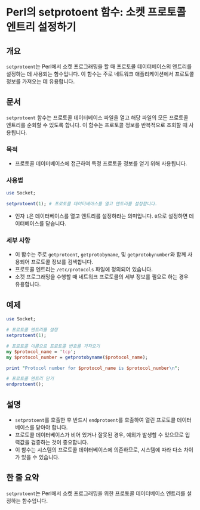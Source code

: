 <!--
Meta Description: # Perl의 setprotoent 함수: 소켓 프로토콜 엔트리 설정하기 ## 개요 `setprotoent`는 Perl에서 소켓 프로그래밍을 할 때 프로토콜 데이터베이스의 엔트리를 설정하는 데 사용되는 함수입니다. 이 함수는 주로 네트워크 애플리케이션에서 프로토콜 정보...
Meta Keywords: 프로토콜, setprotoent, 엔트리를, 함수는, 정보를
-->

# Perl의 setprotoent 함수: 소켓 프로토콜 엔트리 설정하기

## 개요
`setprotoent`는 Perl에서 소켓 프로그래밍을 할 때 프로토콜 데이터베이스의 엔트리를 설정하는 데 사용되는 함수입니다. 이 함수는 주로 네트워크 애플리케이션에서 프로토콜 정보를 가져오는 데 유용합니다.

## 문서
`setprotoent` 함수는 프로토콜 데이터베이스 파일을 열고 해당 파일의 모든 프로토콜 엔트리를 순회할 수 있도록 합니다. 이 함수는 프로토콜 정보를 반복적으로 조회할 때 사용됩니다. 

### 목적
- 프로토콜 데이터베이스에 접근하여 특정 프로토콜 정보를 얻기 위해 사용됩니다.

### 사용법
```perl
use Socket;

setprotoent(1); # 프로토콜 데이터베이스를 열고 엔트리를 설정합니다.
```

- 인자 `1`은 데이터베이스를 열고 엔트리를 설정하라는 의미입니다. `0`으로 설정하면 데이터베이스를 닫습니다.

### 세부 사항
- 이 함수는 주로 `getprotoent`, `getprotobyname`, 및 `getprotobynumber`와 함께 사용되어 프로토콜 정보를 검색합니다.
- 프로토콜 엔트리는 `/etc/protocols` 파일에 정의되어 있습니다.
- 소켓 프로그래밍을 수행할 때 네트워크 프로토콜의 세부 정보를 필요로 하는 경우 유용합니다.

## 예제
```perl
use Socket;

# 프로토콜 엔트리를 설정
setprotoent(1);

# 프로토콜 이름으로 프로토콜 번호를 가져오기
my $protocol_name = 'tcp';
my $protocol_number = getprotobyname($protocol_name);

print "Protocol number for $protocol_name is $protocol_number\n";

# 프로토콜 엔트리 닫기
endprotoent();
```

## 설명
- `setprotoent`를 호출한 후 반드시 `endprotoent`를 호출하여 열린 프로토콜 데이터베이스를 닫아야 합니다.
- 프로토콜 데이터베이스가 비어 있거나 잘못된 경우, 예외가 발생할 수 있으므로 입력값을 검증하는 것이 중요합니다.
- 이 함수는 시스템의 프로토콜 데이터베이스에 의존하므로, 시스템에 따라 다소 차이가 있을 수 있습니다.

## 한 줄 요약
`setprotoent`는 Perl에서 소켓 프로그래밍을 위한 프로토콜 데이터베이스 엔트리를 설정하는 함수입니다.